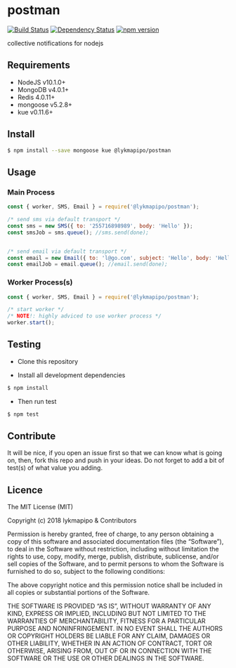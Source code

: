 # postman

[![Build Status](https://travis-ci.org/lykmapipo/postman.svg?branch=master)](https://travis-ci.org/lykmapipo/postman)
[![Dependency Status](https://img.shields.io/david/lykmapipo/postman.svg?style=flat)](https://david-dm.org/lykmapipo/postman)
[![npm version](https://badge.fury.io/js/%40lykmapipo%2Fpostman.svg)](https://badge.fury.io/js/@lykmapipo/postman)

collective notifications for nodejs

## Requirements

- NodeJS v10.1.0+
- MongoDB v4.0.1+
- Redis 4.0.11+
- mongoose v5.2.8+
- kue v0.11.6+

## Install
```sh
$ npm install --save mongoose kue @lykmapipo/postman
```

## Usage

### Main Process
```js
const { worker, SMS, Email } = require('@lykmapipo/postman');

/* send sms via default transport */
const sms = new SMS({ to: '255716898989', body: 'Hello' });
const smsJob = sms.queue(); //sms.send(done);


/* send email via default transport */
const email = new Email({ to: 'l@go.com', subject: 'Hello', body: 'Hello' });
const emailJob = email.queue(); //email.send(done);

```

### Worker Process(s)
```js
const { worker, SMS, Email } = require('@lykmapipo/postman');

/* start worker */
/* NOTE!: highly adviced to use worker process */
worker.start();

```

## Testing
* Clone this repository

* Install all development dependencies
```sh
$ npm install
```
* Then run test
```sh
$ npm test
```

## Contribute
It will be nice, if you open an issue first so that we can know what is going on, then, fork this repo and push in your ideas. Do not forget to add a bit of test(s) of what value you adding.

## Licence
The MIT License (MIT)

Copyright (c) 2018 lykmapipo & Contributors

Permission is hereby granted, free of charge, to any person obtaining a copy of this software and associated documentation files (the “Software”), to deal in the Software without restriction, including without limitation the rights to use, copy, modify, merge, publish, distribute, sublicense, and/or sell copies of the Software, and to permit persons to whom the Software is furnished to do so, subject to the following conditions:

The above copyright notice and this permission notice shall be included in all copies or substantial portions of the Software.

THE SOFTWARE IS PROVIDED “AS IS”, WITHOUT WARRANTY OF ANY KIND, EXPRESS OR IMPLIED, INCLUDING BUT NOT LIMITED TO THE WARRANTIES OF MERCHANTABILITY, FITNESS FOR A PARTICULAR PURPOSE AND NONINFRINGEMENT. IN NO EVENT SHALL THE AUTHORS OR COPYRIGHT HOLDERS BE LIABLE FOR ANY CLAIM, DAMAGES OR OTHER LIABILITY, WHETHER IN AN ACTION OF CONTRACT, TORT OR OTHERWISE, ARISING FROM, OUT OF OR IN CONNECTION WITH THE SOFTWARE OR THE USE OR OTHER DEALINGS IN THE SOFTWARE.